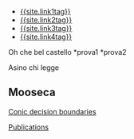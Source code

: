 <nav id="nav">
  <ul class="list  list--nav">
    <li class="active" >
        <a href="{{site.link1url}}">{{site.link1tag}}</a>
      </li>
      <li class="pr" >
        <a href="{{site.link2url}}">{{site.link2tag}}</a>
      </li>
      <li >
        <a href="{{site.link1url}}">{{site.link3tag}}</a>
      </li>
      <li >
        <a  href="{{site.link1url}}">{{site.link4tag}}</a>
      </li>
  </ul>


Oh che bel castello 
*prova1
*prova2

Asino chi legge

# Mooseca

[Conic decision boundaries](https://filianto.shinyapps.io/conics)


[Publications](publications)
